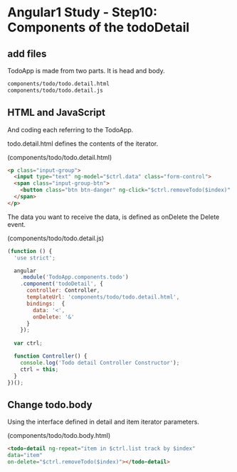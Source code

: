 # Angular1 Study - Step10: Components of the todoDetail

## add files

TodoApp is made from two parts.
It is head and body.

```bash
components/todo/todo.detail.html
components/todo/todo.detail.js
```

## HTML and JavaScript

And coding each referring to the TodoApp.

todo.detail.html defines the contents of the iterator.

(components/todo/todo.detail.html)
```html
<p class="input-group">
  <input type="text" ng-model="$ctrl.data" class="form-control">
  <span class="input-group-btn">
    <button class="btn btn-danger" ng-click="$ctrl.removeTodo($index)" aria-label="Remove">X</button>
  </span>
</p>
```
The data you want to receive the data, is defined as onDelete the Delete event.

(components/todo/todo.detail.js)
```javascript
(function () {
  'use strict';

  angular
    .module('TodoApp.components.todo')
    .component('todoDetail', {
      controller: Controller,
      templateUrl: 'components/todo/todo.detail.html',
      bindings:  {
        data: '<',
        onDelete: '&'
      }
    });
  
  var ctrl;

  function Controller() {
    console.log('Todo detail Controller Constructor');
    ctrl = this;
  }
})();
```

## Change todo.body

Using the interface defined in detail and item iterator parameters.

(components/todo/todo.body.html)
```html
<todo-detail ng-repeat="item in $ctrl.list track by $index"
data="item"
on-delete="$ctrl.removeTodo($index)"></todo-detail>
```

